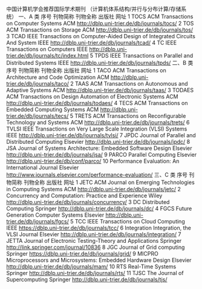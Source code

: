 中国计算机学会推荐国际学术期刊
（计算机体系结构/并行与分布计算/存储系统）
一、A 类
序号 刊物简称 刊物全称 出版社 网址
1 TOCS ACM Transactions on Computer Systems ACM http://dblp.uni-trier.de/db/journals/tocs/
2 TOS ACM Transactions on Storage ACM http://dblp.uni-trier.de/db/journals/tos/
3 TCAD
IEEE Transactions on Computer-Aided Design of 
Integrated Circuits And System IEEE http://dblp.uni-trier.de/db/journals/tcad/
4 TC IEEE Transactions on Computers IEEE http://dblp.uni-trier.de/db/journals/tc/index.html
5 TPDS IEEE Transactions on Parallel and Distributed Systems IEEE http://dblp.uni-trier.de/db/journals/tpds/
二、B 类
序号 刊物简称 刊物全称 出版社 网址
1 TACO ACM Transactions on Architecture and Code Optimization ACM http://dblp.uni-trier.de/db/journals/taco/
2 TAAS ACM Transactions on Autonomous and Adaptive Systems ACM http://dblp.uni-trier.de/db/journals/taas/
3 TODAES ACM Transactions on Design Automation of Electronic Systems ACM http://dblp.uni-trier.de/db/journals/todaes/
4 TECS ACM Transactions on Embedded Computing Systems ACM http://dblp.uni-trier.de/db/journals/tecs/
5 TRETS ACM Transactions on Reconfigurable Technology and Systems ACM http://dblp.uni-trier.de/db/journals/trets/
6 TVLSI IEEE Transactions on Very Large Scale Integration (VLSI) Systems IEEE http://dblp.uni-trier.de/db/journals/tvlsi/
7 JPDC Journal of Parallel and Distributed Computing Elsevier http://dblp.uni-trier.de/db/journals/jpdc/
8 JSA Journal of Systems Architecture: Embedded Software Design Elsevier http://dblp.uni-trier.de/db/journals/jsa/
9 PARCO Parallel Computing Elsevier http://dblp.uni-trier.de/db/conf/parco/
10 Performance Evaluation: An International Journal Elsevier http://www.journals.elsevier.com/performance-evaluation/
三、C 类
序号 刊物简称 刊物全称 出版社 网址
1 JETC
ACM Journal on Emerging Technologies in 
Computing Systems
ACM http://dblp.uni-trier.de/db/journals/jetc/
2
Concurrency and Computation: Practice and 
Experience
Wiley http://dblp.uni-trier.de/db/journals/concurrency/
3 DC Distributed Computing Springer http://dblp.uni-trier.de/db/journals/dc/
4 FGCS Future Generation Computer Systems Elsevier http://dblp.uni-trier.de/db/journals/fgcs/
5 TCC IEEE Transactions on Cloud Computing IEEE https://dblp.uni-trier.de/db/journals/tcc/
6 Integration Integration, the VLSI Journal Elsevier http://dblp.uni-trier.de/db/journals/integration/
7 JETTA
Journal of Electronic Testing-Theory and 
Applications
Springer http://link.springer.com/journal/10836
8 JGC Journal of Grid computing Springer https://dblp.uni-trier.de/db/journals/grid/
9 MICPRO
Microprocessors and Microsystems: Embedded 
Hardware Design
Elsevier http://dblp.uni-trier.de/db/journals/mam/
10 RTS Real-Time Systems Springer http://dblp.uni-trier.de/db/journals/rts/
11 TJSC The Journal of Supercomputing Springer http://dblp.uni-trier.de/db/journals/tjs/

